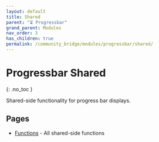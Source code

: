```yaml
---
layout: default
title: Shared
parent: "⏳ Progressbar"
grand_parent: Modules
nav_order: 3
has_children: true
permalink: /community_bridge/modules/progressbar/shared/
---
```


# Progressbar Shared
{: .no_toc }

Shared-side functionality for progress bar displays.

## Pages

- [Functions](shared/functions.md) - All shared-side functions